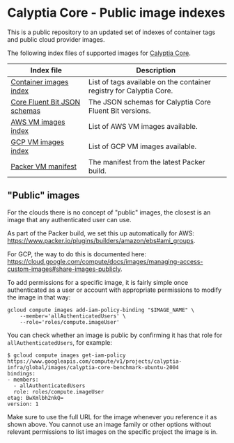 # Calyptia Core - Public image indexes

This is a public repository to an updated set of indexes of container tags and public cloud provider images.

The following index files of supported images for [Calyptia Core](https://calyptia.com/products/calyptia-core/).

| Index file                                          | Description                                                        |
|-----------------------------------------------------|--------------------------------------------------------------------|
| [Container images index](./container.index.json) | List of tags available on the container registry for Calyptia Core. |
| [Core Fluent Bit JSON schemas](./schemas/) | The JSON schemas for Calyptia Core Fluent Bit versions. |
| [AWS VM images index](./aws.index.json)  | List of AWS VM images available. |
| [GCP VM images index](./gcp.index.json)  | List of GCP VM images available. |
| [Packer VM manifest](./packer-manifest.json) | The manifest from the latest Packer build. |

## "Public" images

For the clouds there is no concept of "public" images, the closest is an image that any authenticated user can use.

As part of the Packer build, we set this up automatically for AWS: <https://www.packer.io/plugins/builders/amazon/ebs#ami_groups>.

For GCP, the way to do this is documented here: <https://cloud.google.com/compute/docs/images/managing-access-custom-images#share-images-publicly>.

To add permissions for a specific image, it is fairly simple once authenticated as a user or account with appropriate permissions to modify the image in that way:

```shell
gcloud compute images add-iam-policy-binding "$IMAGE_NAME" \
    --member='allAuthenticatedUsers' \
    --role='roles/compute.imageUser'
```

You can check whether an image is public by confirming it has that role for `allAuthenticatedUsers`, for example:

```shell
$ gcloud compute images get-iam-policy https://www.googleapis.com/compute/v1/projects/calyptia-infra/global/images/calyptia-core-benchmark-ubuntu-2004
bindings:
- members:
  - allAuthenticatedUsers
  role: roles/compute.imageUser
etag: BwXmlbh2nkQ=
version: 1
```

Make sure to use the full URL for the image whenever you reference it as shown above.
You cannot use an image family or other options without relevant permissions to list images on the specific project the image is in.
